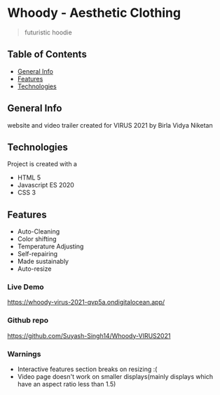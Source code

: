 # Whoody - Aesthetic Clothing
>  futuristic hoodie  


##  Table of Contents  
*  [General Info](#general-info)  
*  [Features ](#features)     
*  [Technologies](#technologies)     


##  General Info      
website and video trailer created for VIRUS 2021 by Birla Vidya Niketan  

##  Technologies
Project is created with  a
*  HTML 5  
*  Javascript ES 2020  
*  CSS 3 
    
##  Features
*   Auto-Cleaning  
*  Color shifting  
*   Temperature Adjusting   
*  Self-repairing   
*  Made sustainably   
*  Auto-resize   

###   Live Demo  
https://whoody-virus-2021-qvp5a.ondigitalocean.app/

###  Github repo
https://github.com/Suyash-Singh14/Whoody-VIRUS2021

### Warnings
* Interactive features section breaks on resizing :(
* Video page doesn't work on smaller displays(mainly displays which have an aspect ratio less than 1.5)